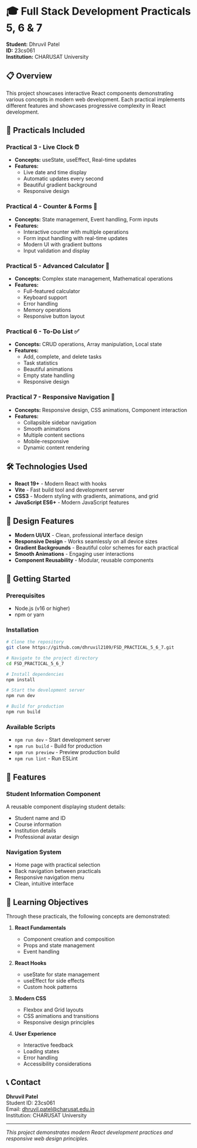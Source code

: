 # 🎓 Full Stack Development Practicals 5, 6 & 7

**Student:** Dhruvil Patel  
**ID:** 23cs061  
**Institution:** CHARUSAT University  

## 📋 Overview

This project showcases interactive React components demonstrating various concepts in modern web development. Each practical implements different features and showcases progressive complexity in React development.

## 🚀 Practicals Included

### Practical 3 - Live Clock ⏰
- **Concepts:** useState, useEffect, Real-time updates
- **Features:** 
  - Live date and time display
  - Automatic updates every second
  - Beautiful gradient background
  - Responsive design

### Practical 4 - Counter & Forms 🔢
- **Concepts:** State management, Event handling, Form inputs
- **Features:**
  - Interactive counter with multiple operations
  - Form input handling with real-time updates
  - Modern UI with gradient buttons
  - Input validation and display

### Practical 5 - Advanced Calculator 🧮
- **Concepts:** Complex state management, Mathematical operations
- **Features:**
  - Full-featured calculator
  - Keyboard support
  - Error handling
  - Memory operations
  - Responsive button layout

### Practical 6 - To-Do List ✅
- **Concepts:** CRUD operations, Array manipulation, Local state
- **Features:**
  - Add, complete, and delete tasks
  - Task statistics
  - Beautiful animations
  - Empty state handling
  - Responsive design

### Practical 7 - Responsive Navigation 📱
- **Concepts:** Responsive design, CSS animations, Component interaction
- **Features:**
  - Collapsible sidebar navigation
  - Smooth animations
  - Multiple content sections
  - Mobile-responsive
  - Dynamic content rendering

## 🛠️ Technologies Used

- **React 19+** - Modern React with hooks
- **Vite** - Fast build tool and development server
- **CSS3** - Modern styling with gradients, animations, and grid
- **JavaScript ES6+** - Modern JavaScript features

## 🎨 Design Features

- **Modern UI/UX** - Clean, professional interface design
- **Responsive Design** - Works seamlessly on all device sizes
- **Gradient Backgrounds** - Beautiful color schemes for each practical
- **Smooth Animations** - Engaging user interactions
- **Component Reusability** - Modular, reusable components

## 🚀 Getting Started

### Prerequisites
- Node.js (v16 or higher)
- npm or yarn

### Installation
```bash
# Clone the repository
git clone https://github.com/dhruvil2109/FSD_PRACTICAL_5_6_7.git

# Navigate to the project directory
cd FSD_PRACTICAL_5_6_7

# Install dependencies
npm install

# Start the development server
npm run dev

# Build for production
npm run build
```

### Available Scripts
- `npm run dev` - Start development server
- `npm run build` - Build for production
- `npm run preview` - Preview production build
- `npm run lint` - Run ESLint

## 📱 Features

### Student Information Component
A reusable component displaying student details:
- Student name and ID
- Course information
- Institution details
- Professional avatar design

### Navigation System
- Home page with practical selection
- Back navigation between practicals
- Responsive navigation menu
- Clean, intuitive interface

## 🎯 Learning Objectives

Through these practicals, the following concepts are demonstrated:

1. **React Fundamentals**
   - Component creation and composition
   - Props and state management
   - Event handling

2. **React Hooks**
   - useState for state management
   - useEffect for side effects
   - Custom hook patterns

3. **Modern CSS**
   - Flexbox and Grid layouts
   - CSS animations and transitions
   - Responsive design principles

4. **User Experience**
   - Interactive feedback
   - Loading states
   - Error handling
   - Accessibility considerations

## 📞 Contact

**Dhruvil Patel**  
Student ID: 23cs061  
Email: dhruvil.patel@charusat.edu.in  
Institution: CHARUSAT University  

---

*This project demonstrates modern React development practices and responsive web design principles.* 
